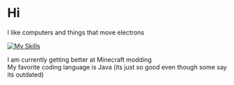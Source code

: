 # Hi
I like computers and things that move electrons

[![My Skills](https://skillicons.dev/icons?i=arduino,raspberrypi,java,css,js,ts,html,py,lua,md,idea,vscode,robloxstudio,windows)](https://skillicons.dev)

I am currently getting better at Minecraft modding<br>
My favorite coding language is Java (its just so good even though some say its outdated)

<!---








joe







--->
